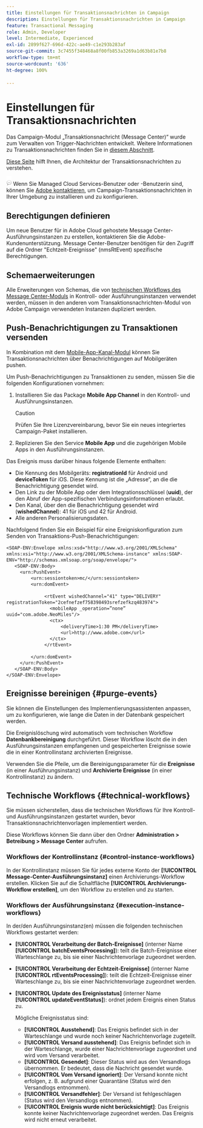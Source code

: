 ```yaml
---
title: Einstellungen für Transaktionsnachrichten in Campaign
description: Einstellungen für Transaktionsnachrichten in Campaign
feature: Transactional Messaging
role: Admin, Developer
level: Intermediate, Experienced
exl-id: 2899f627-696d-422c-ae49-c1e293b283af
source-git-commit: 3c7455f348468a8f00fb853a3269a1d63b81e7b8
workflow-type: tm+mt
source-wordcount: '636'
ht-degree: 100%

---
```


# Einstellungen für Transaktionsnachrichten

Das Campaign-Modul „Transaktionsnachricht (Message Center)“ wurde zum Verwalten von Trigger-Nachrichten entwickelt. Weitere Informationen zu Transaktionsnachrichten finden Sie in [diesem Abschnitt](../send/transactional.md).

[Diese Seite](../architecture/architecture.md#transac-msg-archi) hilft Ihnen, die Architektur der Transaktionsnachrichten zu verstehen.

![](../assets/do-not-localize/speech.png) Wenn Sie Managed Cloud Services-Benutzer oder -Benutzerin sind, können Sie [Adobe kontaktieren](../start/campaign-faq.md#support), um Campaign-Transaktionsnachrichten in Ihrer Umgebung zu installieren und zu konfigurieren.

## Berechtigungen definieren

Um neue Benutzer für in Adobe Cloud gehostete Message Center-Ausführungsinstanzen zu erstellen, kontaktieren Sie die Adobe-Kundenunterstützung. Message Center-Benutzer benötigen für den Zugriff auf die Ordner &quot;Echtzeit-Ereignisse&quot; (nmsRtEvent) spezifische Berechtigungen.

## Schemaerweiterungen

Alle Erweiterungen von Schemas, die von [technischen Workflows des Message Center-Moduls](#technical-workflows) in Kontroll- oder Ausführungsinstanzen verwendet werden, müssen in den anderen vom Transaktionsnachrichten-Modul von Adobe Campaign verwendeten Instanzen dupliziert werden.

## Push-Benachrichtigungen zu Transaktionen versenden

In Kombination mit dem [Mobile-App-Kanal-Modul](../send/push.md) können Sie Transaktionsnachrichten über Benachrichtigungen auf Mobilgeräten pushen.

Um Push-Benachrichtigungen zu Transaktionen zu senden, müssen Sie die folgenden Konfigurationen vornehmen:

1. Installieren Sie das Package **Mobile App Channel** in den Kontroll- und Ausführungsinstanzen.

   >[!CAUTION]
   >
   >Prüfen Sie Ihre Lizenzvereinbarung, bevor Sie ein neues integriertes Campaign-Paket installieren.

1. Replizieren Sie den Service **Mobile App** und die zugehörigen Mobile Apps in den Ausführungsinstanzen.

Das Ereignis muss darüber hinaus folgende Elemente enthalten:

* Die Kennung des Mobilgeräts: **registrationId** für Android und **deviceToken** für iOS. Diese Kennung ist die „Adresse“, an die die Benachrichtigung gesendet wird.
* Den Link zu der Mobile App oder dem Integrationsschlüssel (**uuid**), der den Abruf der App-spezifischen Verbindungsinformationen erlaubt.
* Den Kanal, über den die Benachrichtigung gesendet wird (**wishedChannel**): 41 für iOS und 42 für Android.
* Alle anderen Personalisierungsdaten.

Nachfolgend finden Sie ein Beispiel für eine Ereigniskonfiguration zum Senden von Transaktions-Push-Benachrichtigungen:

```
<SOAP-ENV:Envelope xmlns:xsd="http://www.w3.org/2001/XMLSchema" xmlns:xsi="http://www.w3.org/2001/XMLSchema-instance" xmlns:SOAP-ENV="http://schemas.xmlsoap.org/soap/envelope/">
   <SOAP-ENV:Body>
     <urn:PushEvent>
         <urn:sessiontoken>mc/</urn:sessiontoken>
         <urn:domEvent>

              <rtEvent wishedChannel="41" type="DELIVERY" registrationToken="2cefnefzef758398493srefzefkzq483974">
                <mobileApp _operation=”none” uuid="com.adobe.NeoMiles"/>
                <ctx>
                    <deliveryTime>1:30 PM</deliveryTime>
                    <url>http://www.adobe.com</url>
                </ctx>
              </rtEvent>

         </urn:domEvent>
     </urn:PushEvent>           
   </SOAP-ENV:Body>
</SOAP-ENV:Envelope>
```



## Ereignisse bereinigen {#purge-events}

Sie können die Einstellungen des Implementierungsassistenten anpassen, um zu konfigurieren, wie lange die Daten in der Datenbank gespeichert werden.

Die Ereignislöschung wird automatisch vom technischen Workflow **Datenbankbereinigung** durchgeführt. Dieser Workflow löscht die in den Ausführungsinstanzen empfangenen und gespeicherten Ereignisse sowie die in einer Kontrollinstanz archivierten Ereignisse.

Verwenden Sie die Pfeile, um die Bereinigungsparameter für die **Ereignisse** (in einer Ausführungsinstanz) und **Archivierte Ereignisse** (in einer Kontrollinstanz) zu ändern.


## Technische Workflows {#technical-workflows}

Sie müssen sicherstellen, dass die technischen Workflows für Ihre Kontroll- und Ausführungsinstanzen gestartet wurden, bevor Transaktionsnachrichtenvorlagen implementiert werden.

Diese Workflows können Sie dann über den Ordner **Administration > Betreibung > Message Center** aufrufen.

### Workflows der Kontrollinstanz {#control-instance-workflows}

In der Kontrollinstanz müssen Sie für jedes externe Konto der **[!UICONTROL Message-Center-Ausführungsinstanz]** einen Archivierungs-Workflow erstellen. Klicken Sie auf die Schaltfläche **[!UICONTROL Archivierungs-Workflow erstellen]**, um den Workflow zu erstellen und zu starten.

### Workflows der Ausführungsinstanz {#execution-instance-workflows}

In der/den Ausführungsinstanz(en) müssen die folgenden technischen Workflows gestartet werden:

* **[!UICONTROL Verarbeitung der Batch-Ereignisse]** (interner Name **[!UICONTROL batchEventsProcessing]**): teilt die Batch-Ereignisse einer Warteschlange zu, bis sie einer Nachrichtenvorlage zugeordnet werden.
* **[!UICONTROL Verarbeitung der Echtzeit-Ereignisse]** (interner Name **[!UICONTROL rtEventsProcessing]**): teilt die Echtzeit-Ereignisse einer Warteschlange zu, bis sie einer Nachrichtenvorlage zugeordnet werden.
* **[!UICONTROL Update des Ereignisstatus]** (interner Name **[!UICONTROL updateEventStatus]**): ordnet jedem Ereignis einen Status zu.

   Mögliche Ereignisstatus sind:

   * **[!UICONTROL Ausstehend]**: Das Ereignis befindet sich in der Warteschlange und wurde noch keiner Nachrichtenvorlage zugeteilt.
   * **[!UICONTROL Versand ausstehend]**: Das Ereignis befindet sich in der Warteschlange, wurde einer Nachrichtenvorlage zugeordnet und wird vom Versand verarbeitet.
   * **[!UICONTROL Gesendet]**: Dieser Status wird aus den Versandlogs übernommen. Er bedeutet, dass die Nachricht gesendet wurde.
   * **[!UICONTROL Vom Versand ignoriert]**: Der Versand konnte nicht erfolgen, z. B. aufgrund einer Quarantäne (Status wird den Versandlogs entnommen).
   * **[!UICONTROL Versandfehler]**: Der Versand ist fehlgeschlagen (Status wird den Versandlogs entnommen).
   * **[!UICONTROL Ereignis wurde nicht berücksichtigt]**: Das Ereignis konnte keiner Nachrichtenvorlage zugeordnet werden. Das Ereignis wird nicht erneut verarbeitet.
